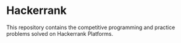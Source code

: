 # Hackerrank
This repository contains the competitive programming and practice problems solved on Hackerrank Platforms.

